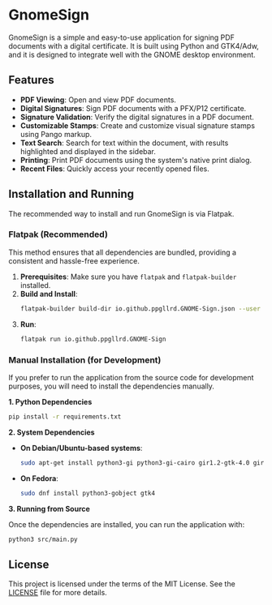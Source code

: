 # GnomeSign

GnomeSign is a simple and easy-to-use application for signing PDF documents with a digital certificate. It is built using Python and GTK4/Adw, and it is designed to integrate well with the GNOME desktop environment.

## Features

*   **PDF Viewing**: Open and view PDF documents.
*   **Digital Signatures**: Sign PDF documents with a PFX/P12 certificate.
*   **Signature Validation**: Verify the digital signatures in a PDF document.
*   **Customizable Stamps**: Create and customize visual signature stamps using Pango markup.
*   **Text Search**: Search for text within the document, with results highlighted and displayed in the sidebar.
*   **Printing**: Print PDF documents using the system's native print dialog.
*   **Recent Files**: Quickly access your recently opened files.

## Installation and Running

The recommended way to install and run GnomeSign is via Flatpak.

### Flatpak (Recommended)

This method ensures that all dependencies are bundled, providing a consistent and hassle-free experience.

1.  **Prerequisites**: Make sure you have `flatpak` and `flatpak-builder` installed.
2.  **Build and Install**:
    ```bash
    flatpak-builder build-dir io.github.ppgllrd.GNOME-Sign.json --user --install --force-clean
    ```
3.  **Run**:
    ```bash
    flatpak run io.github.ppgllrd.GNOME-Sign
    ```

### Manual Installation (for Development)

If you prefer to run the application from the source code for development purposes, you will need to install the dependencies manually.

**1. Python Dependencies**

```bash
pip install -r requirements.txt
```

**2. System Dependencies**

*   **On Debian/Ubuntu-based systems**:
    ```bash
    sudo apt-get install python3-gi python3-gi-cairo gir1.2-gtk-4.0 gir1.2-adw-1
    ```
*   **On Fedora**:
    ```bash
    sudo dnf install python3-gobject gtk4
    ```

**3. Running from Source**

Once the dependencies are installed, you can run the application with:

```bash
python3 src/main.py
```

## License

This project is licensed under the terms of the MIT License. See the [LICENSE](LICENSE) file for more details.
